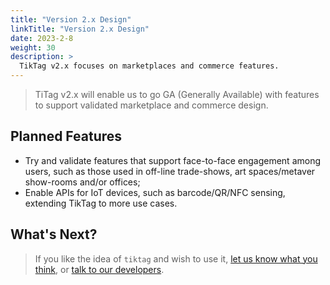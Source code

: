 ```yaml
---
title: "Version 2.x Design"
linkTitle: "Version 2.x Design"
date: 2023-2-8
weight: 30
description: >
  TikTag v2.x focuses on marketplaces and commerce features.
---
```


> TiTag v2.x will enable us to go GA (Generally Available) with features to support validated marketplace and commerce design.

## Planned Features

- Try and validate features that support face-to-face engagement among users, such as those used in off-line trade-shows, art spaces/metaver show-rooms and/or offices;
- Enable APIs for IoT devices, such as barcode/QR/NFC sensing, extending TikTag to more use cases.

## What's Next?

> If you like the idea of `tiktag` and wish to use it, [let us know what you think](https://github.com/tiktagus/tiktag/issues), or [talk to our developers](https://join.slack.com/t/tiktag/shared_invite/zt-1kdvg6uwx-xruL~AMhYGgd0QezP66~PA).